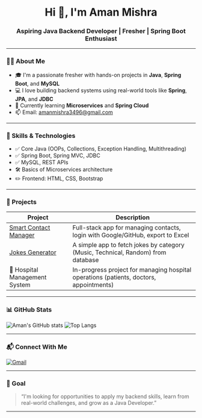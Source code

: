<h1 align="center">Hi 👋, I'm Aman Mishra</h1>
<h3 align="center">Aspiring Java Backend Developer | Fresher | Spring Boot Enthusiast</h3>

---

### 🙋‍♂️ About Me

- 🎓 I'm a passionate fresher with hands-on projects in **Java**, **Spring Boot**, and **MySQL**
- 💻 I love building backend systems using real-world tools like **Spring**, **JPA**, and **JDBC**
- 🚀 Currently learning **Microservices** and **Spring Cloud**
- 📫 Email: [amanmishra3496@gmail.com](mailto:amanmishra3496@gmail.com)

---

### 🧰 Skills & Technologies

- ✅ Core Java (OOPs, Collections, Exception Handling, Multithreading)
- ✅ Spring Boot, Spring MVC, JDBC
- ✅ MySQL, REST APIs
- 🛠️ Basics of Microservices architecture
- ✏️ Frontend: HTML, CSS, Bootstrap

---

### 💼 Projects

| Project | Description |
|--------|-------------|
| [Smart Contact Manager](https://github.com/amannmishra/Smart-Contact-Manager) | Full-stack app for managing contacts, login with Google/GitHub, export to Excel |
| [Jokes Generator](https://github.com/amannmishra/JokesGenerator) | A simple app to fetch jokes by category (Music, Technical, Random) from database |
| 🚧 Hospital Management System | In-progress project for managing hospital operations (patients, doctors, appointments) |

---

### 📊 GitHub Stats

![Aman's GitHub stats](https://github-readme-stats.vercel.app/api?username=amannmishra&show_icons=true&theme=vue)
![Top Langs](https://github-readme-stats.vercel.app/api/top-langs/?username=amannmishra&layout=compact&theme=vue)

---

### 📬 Connect With Me

[![Gmail](https://img.shields.io/badge/Gmail-D14836?style=for-the-badge&logo=gmail&logoColor=white)](mailto:amanmishra3496@gmail.com)

---

### 🌱 Goal

> “I'm looking for opportunities to apply my backend skills, learn from real-world challenges, and grow as a Java Developer.”

---

